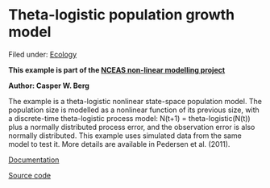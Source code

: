 #  Theta-logistic population growth model

Filed under:  [Ecology][1]

**This example is part of the [NCEAS non-linear modelling project][2]**

**Author: Casper W. Berg**

The example is a theta-logistic nonlinear state-space population model. The population size is modelled as a nonlinear function of its previous size, with a discrete-time theta-logistic process model: N(t+1) = theta-logistic(N(t)) plus a normally distributed process error, and the observation error is also normally distributed. This example uses simulated data from the same model to test it. More details are available in Pedersen et al. (2011).

[Documentation][3]

[Source code][4]

[1]: ./../../by-field-of-application/ecology/
[2]: https/groups.nceas.ucsb.ednon-linear-modelinprojects
[3]: https/groups.nceas.ucsb.ednon-linear-modelinprojectthetWRITEUtheta.pdf
[4]: https/groups.nceas.ucsb.ednon-linear-modelinprojecttheta
